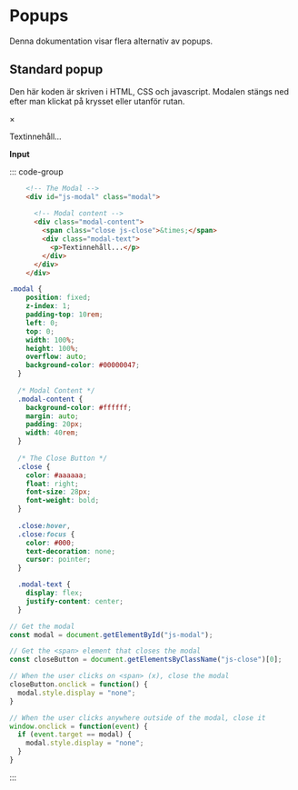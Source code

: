 
# Popups

Denna dokumentation visar flera alternativ av popups.

## Standard popup

Den här koden är skriven i HTML, CSS och javascript. Modalen stängs ned efter man klickat på krysset eller utanför rutan.
    <div id="js-modal" class="modal">
      <div class="modal-content">
        <span class="close js-close">&times;</span>
        <div class="modal-text">
          <p>Textinnehåll...</p>
        </div>
      </div>
    </div>

**Input**

::: code-group

```html [HTML]
    <!-- The Modal -->
    <div id="js-modal" class="modal">
    
      <!-- Modal content -->
      <div class="modal-content">
        <span class="close js-close">&times;</span>
        <div class="modal-text">
          <p>Textinnehåll...</p>
        </div>
      </div>
    </div>
```

```css [CSS]
.modal {
    position: fixed; 
    z-index: 1; 
    padding-top: 10rem; 
    left: 0;
    top: 0;
    width: 100%; 
    height: 100%; 
    overflow: auto; 
    background-color: #00000047; 
  }
  
  /* Modal Content */
  .modal-content {
    background-color: #ffffff;
    margin: auto;
    padding: 20px;
    width: 40rem;
  }
  
  /* The Close Button */
  .close {
    color: #aaaaaa;
    float: right;
    font-size: 28px;
    font-weight: bold;
  }
  
  .close:hover,
  .close:focus {
    color: #000;
    text-decoration: none;
    cursor: pointer;
  }

  .modal-text {
    display: flex;
    justify-content: center;
  }
```

```js [JS]
// Get the modal
const modal = document.getElementById("js-modal");

// Get the <span> element that closes the modal
const closeButton = document.getElementsByClassName("js-close")[0];

// When the user clicks on <span> (x), close the modal
closeButton.onclick = function() {
  modal.style.display = "none";
}

// When the user clicks anywhere outside of the modal, close it
window.onclick = function(event) {
  if (event.target == modal) {
    modal.style.display = "none";
  }
}
```
:::

<script>
import './elements.css'
</script>
